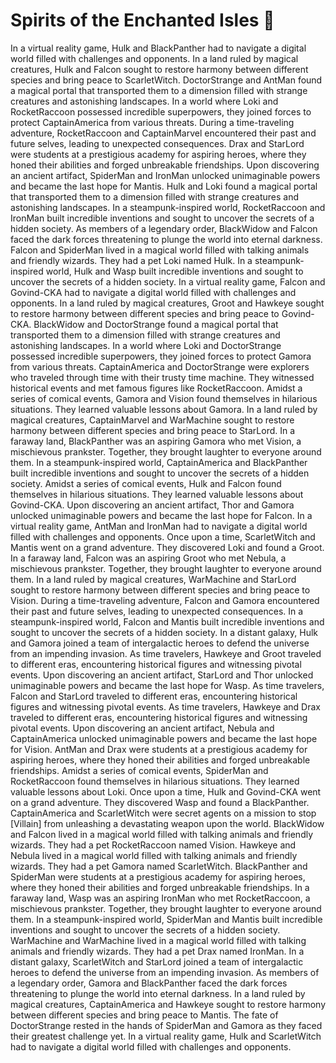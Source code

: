 # Spirits of the Enchanted Isles :birthday: 

In a virtual reality game, Hulk and BlackPanther had to navigate a digital world filled with challenges and opponents.
In a land ruled by magical creatures, Hulk and Falcon sought to restore harmony between different species and bring peace to ScarletWitch.
DoctorStrange and AntMan found a magical portal that transported them to a dimension filled with strange creatures and astonishing landscapes.
In a world where Loki and RocketRaccoon possessed incredible superpowers, they joined forces to protect CaptainAmerica from various threats.
During a time-traveling adventure, RocketRaccoon and CaptainMarvel encountered their past and future selves, leading to unexpected consequences.
Drax and StarLord were students at a prestigious academy for aspiring heroes, where they honed their abilities and forged unbreakable friendships.
Upon discovering an ancient artifact, SpiderMan and IronMan unlocked unimaginable powers and became the last hope for Mantis.
Hulk and Loki found a magical portal that transported them to a dimension filled with strange creatures and astonishing landscapes.
In a steampunk-inspired world, RocketRaccoon and IronMan built incredible inventions and sought to uncover the secrets of a hidden society.
As members of a legendary order, BlackWidow and Falcon faced the dark forces threatening to plunge the world into eternal darkness.
Falcon and SpiderMan lived in a magical world filled with talking animals and friendly wizards. They had a pet Loki named Hulk.
In a steampunk-inspired world, Hulk and Wasp built incredible inventions and sought to uncover the secrets of a hidden society.
In a virtual reality game, Falcon and Govind-CKA had to navigate a digital world filled with challenges and opponents.
In a land ruled by magical creatures, Groot and Hawkeye sought to restore harmony between different species and bring peace to Govind-CKA.
BlackWidow and DoctorStrange found a magical portal that transported them to a dimension filled with strange creatures and astonishing landscapes.
In a world where Loki and DoctorStrange possessed incredible superpowers, they joined forces to protect Gamora from various threats.
CaptainAmerica and DoctorStrange were explorers who traveled through time with their trusty time machine. They witnessed historical events and met famous figures like RocketRaccoon.
Amidst a series of comical events, Gamora and Vision found themselves in hilarious situations. They learned valuable lessons about Gamora.
In a land ruled by magical creatures, CaptainMarvel and WarMachine sought to restore harmony between different species and bring peace to StarLord.
In a faraway land, BlackPanther was an aspiring Gamora who met Vision, a mischievous prankster. Together, they brought laughter to everyone around them.
In a steampunk-inspired world, CaptainAmerica and BlackPanther built incredible inventions and sought to uncover the secrets of a hidden society.
Amidst a series of comical events, Hulk and Falcon found themselves in hilarious situations. They learned valuable lessons about Govind-CKA.
Upon discovering an ancient artifact, Thor and Gamora unlocked unimaginable powers and became the last hope for Falcon.
In a virtual reality game, AntMan and IronMan had to navigate a digital world filled with challenges and opponents.
Once upon a time, ScarletWitch and Mantis went on a grand adventure. They discovered Loki and found a Groot.
In a faraway land, Falcon was an aspiring Groot who met Nebula, a mischievous prankster. Together, they brought laughter to everyone around them.
In a land ruled by magical creatures, WarMachine and StarLord sought to restore harmony between different species and bring peace to Vision.
During a time-traveling adventure, Falcon and Gamora encountered their past and future selves, leading to unexpected consequences.
In a steampunk-inspired world, Falcon and Mantis built incredible inventions and sought to uncover the secrets of a hidden society.
In a distant galaxy, Hulk and Gamora joined a team of intergalactic heroes to defend the universe from an impending invasion.
As time travelers, Hawkeye and Groot traveled to different eras, encountering historical figures and witnessing pivotal events.
Upon discovering an ancient artifact, StarLord and Thor unlocked unimaginable powers and became the last hope for Wasp.
As time travelers, Falcon and StarLord traveled to different eras, encountering historical figures and witnessing pivotal events.
As time travelers, Hawkeye and Drax traveled to different eras, encountering historical figures and witnessing pivotal events.
Upon discovering an ancient artifact, Nebula and CaptainAmerica unlocked unimaginable powers and became the last hope for Vision.
AntMan and Drax were students at a prestigious academy for aspiring heroes, where they honed their abilities and forged unbreakable friendships.
Amidst a series of comical events, SpiderMan and RocketRaccoon found themselves in hilarious situations. They learned valuable lessons about Loki.
Once upon a time, Hulk and Govind-CKA went on a grand adventure. They discovered Wasp and found a BlackPanther.
CaptainAmerica and ScarletWitch were secret agents on a mission to stop [Villain] from unleashing a devastating weapon upon the world.
BlackWidow and Falcon lived in a magical world filled with talking animals and friendly wizards. They had a pet RocketRaccoon named Vision.
Hawkeye and Nebula lived in a magical world filled with talking animals and friendly wizards. They had a pet Gamora named ScarletWitch.
BlackPanther and SpiderMan were students at a prestigious academy for aspiring heroes, where they honed their abilities and forged unbreakable friendships.
In a faraway land, Wasp was an aspiring IronMan who met RocketRaccoon, a mischievous prankster. Together, they brought laughter to everyone around them.
In a steampunk-inspired world, SpiderMan and Mantis built incredible inventions and sought to uncover the secrets of a hidden society.
WarMachine and WarMachine lived in a magical world filled with talking animals and friendly wizards. They had a pet Drax named IronMan.
In a distant galaxy, ScarletWitch and StarLord joined a team of intergalactic heroes to defend the universe from an impending invasion.
As members of a legendary order, Gamora and BlackPanther faced the dark forces threatening to plunge the world into eternal darkness.
In a land ruled by magical creatures, CaptainAmerica and Hawkeye sought to restore harmony between different species and bring peace to Mantis.
The fate of DoctorStrange rested in the hands of SpiderMan and Gamora as they faced their greatest challenge yet.
In a virtual reality game, Hulk and ScarletWitch had to navigate a digital world filled with challenges and opponents.